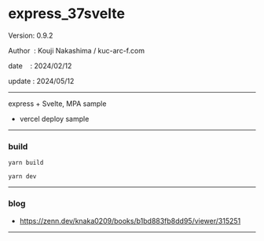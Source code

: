 ﻿# express_37svelte

 Version: 0.9.2

 Author  : Kouji Nakashima / kuc-arc-f.com

 date    : 2024/02/12

 update : 2024/05/12   

***

express + Svelte, MPA sample

* vercel deploy sample

***
### build

```
yarn build

yarn dev
```

***
### blog

* https://zenn.dev/knaka0209/books/b1bd883fb8dd95/viewer/315251

***

